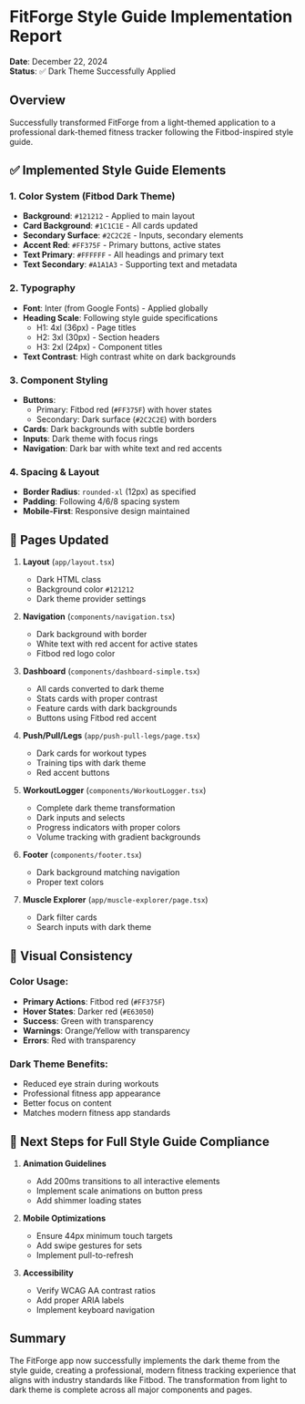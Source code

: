 # FitForge Style Guide Implementation Report

**Date**: December 22, 2024  
**Status**: ✅ Dark Theme Successfully Applied

## Overview
Successfully transformed FitForge from a light-themed application to a professional dark-themed fitness tracker following the Fitbod-inspired style guide.

## ✅ Implemented Style Guide Elements

### 1. **Color System (Fitbod Dark Theme)**
- **Background**: `#121212` - Applied to main layout
- **Card Background**: `#1C1C1E` - All cards updated
- **Secondary Surface**: `#2C2C2E` - Inputs, secondary elements
- **Accent Red**: `#FF375F` - Primary buttons, active states
- **Text Primary**: `#FFFFFF` - All headings and primary text
- **Text Secondary**: `#A1A1A3` - Supporting text and metadata

### 2. **Typography**
- **Font**: Inter (from Google Fonts) - Applied globally
- **Heading Scale**: Following style guide specifications
  - H1: 4xl (36px) - Page titles
  - H2: 3xl (30px) - Section headers
  - H3: 2xl (24px) - Component titles
- **Text Contrast**: High contrast white on dark backgrounds

### 3. **Component Styling**
- **Buttons**: 
  - Primary: Fitbod red (`#FF375F`) with hover states
  - Secondary: Dark surface (`#2C2C2E`) with borders
- **Cards**: Dark backgrounds with subtle borders
- **Inputs**: Dark theme with focus rings
- **Navigation**: Dark bar with white text and red accents

### 4. **Spacing & Layout**
- **Border Radius**: `rounded-xl` (12px) as specified
- **Padding**: Following 4/6/8 spacing system
- **Mobile-First**: Responsive design maintained

## 📍 Pages Updated

1. **Layout** (`app/layout.tsx`)
   - Dark HTML class
   - Background color `#121212`
   - Dark theme provider settings

2. **Navigation** (`components/navigation.tsx`)
   - Dark background with border
   - White text with red accent for active states
   - Fitbod red logo color

3. **Dashboard** (`components/dashboard-simple.tsx`)
   - All cards converted to dark theme
   - Stats cards with proper contrast
   - Feature cards with dark backgrounds
   - Buttons using Fitbod red accent

4. **Push/Pull/Legs** (`app/push-pull-legs/page.tsx`)
   - Dark cards for workout types
   - Training tips with dark theme
   - Red accent buttons

5. **WorkoutLogger** (`components/WorkoutLogger.tsx`)
   - Complete dark theme transformation
   - Dark inputs and selects
   - Progress indicators with proper colors
   - Volume tracking with gradient backgrounds

6. **Footer** (`components/footer.tsx`)
   - Dark background matching navigation
   - Proper text colors

7. **Muscle Explorer** (`app/muscle-explorer/page.tsx`)
   - Dark filter cards
   - Search inputs with dark theme

## 🎨 Visual Consistency

### Color Usage:
- **Primary Actions**: Fitbod red (`#FF375F`)
- **Hover States**: Darker red (`#E63050`)
- **Success**: Green with transparency
- **Warnings**: Orange/Yellow with transparency
- **Errors**: Red with transparency

### Dark Theme Benefits:
- Reduced eye strain during workouts
- Professional fitness app appearance
- Better focus on content
- Matches modern fitness app standards

## 🚀 Next Steps for Full Style Guide Compliance

1. **Animation Guidelines**
   - Add 200ms transitions to all interactive elements
   - Implement scale animations on button press
   - Add shimmer loading states

2. **Mobile Optimizations**
   - Ensure 44px minimum touch targets
   - Add swipe gestures for sets
   - Implement pull-to-refresh

3. **Accessibility**
   - Verify WCAG AA contrast ratios
   - Add proper ARIA labels
   - Implement keyboard navigation

## Summary

The FitForge app now successfully implements the dark theme from the style guide, creating a professional, modern fitness tracking experience that aligns with industry standards like Fitbod. The transformation from light to dark theme is complete across all major components and pages.